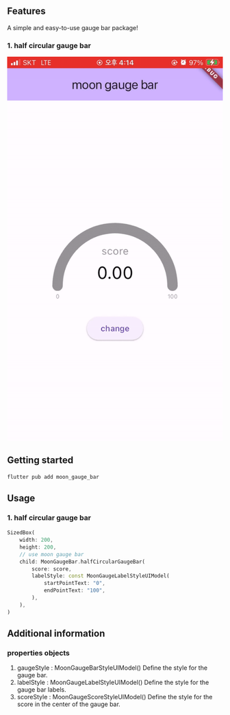 ## Features
A simple and easy-to-use gauge bar package!

### 1. half circular gauge bar
![video.gif](video.gif)

## Getting started

```flutter pub add moon_gauge_bar```

## Usage

### 1. half circular gauge bar
```dart
SizedBox(
    width: 200,
    height: 200,
    // use moon gauge bar
    child: MoonGaugeBar.halfCircularGaugeBar(
        score: score,
        labelStyle: const MoonGaugeLabelStyleUIModel(
            startPointText: "0",
            endPointText: "100",
        ),
    ),
)
```

## Additional information

### properties objects
1. gaugeStyle : MoonGaugeBarStyleUIModel()
Define the style for the gauge bar.
2. labelStyle : MoonGaugeLabelStyleUIModel()
Define the style for the gauge bar labels.
3. scoreStyle : MoonGaugeScoreStyleUIModel()
Define the style for the score in the center of the gauge bar.
